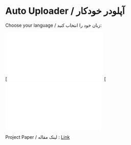 # Auto Uploader / آپلودر خودکار
Choose your language / زبان خود را انتخاب کنید:

[![EN](docs/README.en.md)
[![FA](docs/README.fa.md)

Project Paper / لینک مقاله : [Link](https://dev.to/mohammadreza_mahdian_3841/learning-by-doing-the-autouploader-experience-a98)
